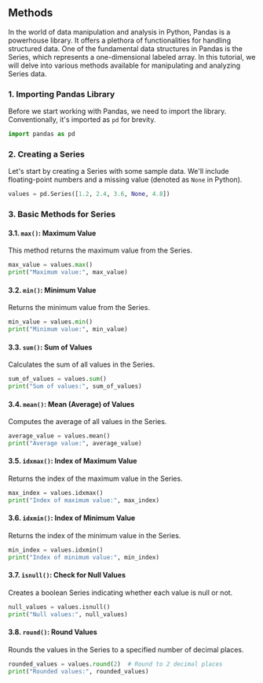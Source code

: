 
## Methods

In the world of data manipulation and analysis in Python, Pandas is a powerhouse library. It offers a plethora of functionalities for handling structured data. One of the fundamental data structures in Pandas is the Series, which represents a one-dimensional labeled array. In this tutorial, we will delve into various methods available for manipulating and analyzing Series data.

### 1. Importing Pandas Library

Before we start working with Pandas, we need to import the library. Conventionally, it's imported as `pd` for brevity.

```python
import pandas as pd
```

### 2. Creating a Series

Let's start by creating a Series with some sample data. We'll include floating-point numbers and a missing value (denoted as `None` in Python).

```python
values = pd.Series([1.2, 2.4, 3.6, None, 4.8])
```

### 3. Basic Methods for Series

#### 3.1. `max()`: Maximum Value

This method returns the maximum value from the Series.

```python
max_value = values.max()
print("Maximum value:", max_value)
```

#### 3.2. `min()`: Minimum Value

Returns the minimum value from the Series.

```python
min_value = values.min()
print("Minimum value:", min_value)
```

#### 3.3. `sum()`: Sum of Values

Calculates the sum of all values in the Series.

```python
sum_of_values = values.sum()
print("Sum of values:", sum_of_values)
```

#### 3.4. `mean()`: Mean (Average) of Values

Computes the average of all values in the Series.

```python
average_value = values.mean()
print("Average value:", average_value)
```

#### 3.5. `idxmax()`: Index of Maximum Value

Returns the index of the maximum value in the Series.

```python
max_index = values.idxmax()
print("Index of maximum value:", max_index)
```

#### 3.6. `idxmin()`: Index of Minimum Value

Returns the index of the minimum value in the Series.

```python
min_index = values.idxmin()
print("Index of minimum value:", min_index)
```

#### 3.7. `isnull()`: Check for Null Values

Creates a boolean Series indicating whether each value is null or not.

```python
null_values = values.isnull()
print("Null values:", null_values)
```

#### 3.8. `round()`: Round Values

Rounds the values in the Series to a specified number of decimal places.

```python
rounded_values = values.round(2)  # Round to 2 decimal places
print("Rounded values:", rounded_values)
```
 